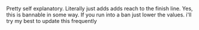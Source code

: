 Pretty self explanatory. Literally just adds adds reach to the finish line. Yes, this is bannable in some way. If you run into a ban just lower the values. i'll try my best to update this frequently
